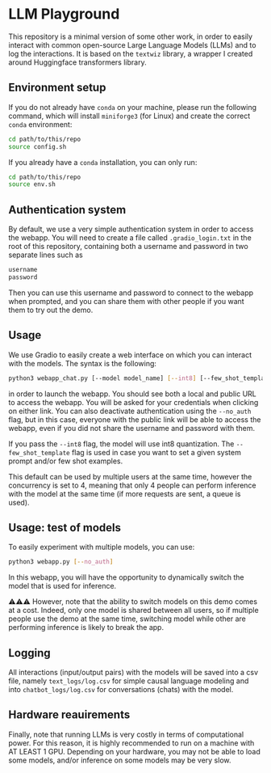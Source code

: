 # LLM Playground

This repository is a minimal version of some other work, in order to easily interact with common open-source 
Large Language Models (LLMs) and to log the interactions. It is based on the `textwiz` library, a wrapper I created around Huggingface transformers library.

## Environment setup

If you do not already have `conda` on your machine, please run the following command, which will install
`miniforge3` (for Linux) and create the correct `conda` environment:

```sh
cd path/to/this/repo
source config.sh
```

If you already have a `conda` installation, you can only run:

```sh
cd path/to/this/repo
source env.sh
```

## Authentication system

By default, we use a very simple authentication system in order to access the webapp. You will need to create
a file called `.gradio_login.txt` in the root of this repository, containing both a username and password
in two separate lines such as

```txt
username
password
````

Then you can use this username and password to connect to the webapp when prompted, and you can share them
with other people if you want them to try out the demo.

## Usage

We use Gradio to easily create a web interface on which you can interact with the models. The syntax is the following:

```sh
python3 webapp_chat.py [--model model_name] [--int8] [--few_shot_template template.yaml] [--no_auth]
```

in order to launch the webapp. You should see both a local and public URL to access the webapp. 
You will be asked for your credentials when clicking on either link. You can also deactivate authentication 
using the `--no_auth` flag, but in this case, everyone with the public link will be able to access the webapp, even if you did not share the username and password with them.

If you pass the `--int8` flag, the model will use int8 quantization. The `--few_shot_template` flag is used in case you want to set a given system prompt and/or few shot examples.

This default can be used by multiple users at the same time, however the concurrency is set to 4, meaning that only 4 people can perform inference with the model at the same time (if more requests are sent, a queue is used).

## Usage: test of models

To easily experiment with multiple models, you can use:

```sh
python3 webapp.py [--no_auth]
```

In this webapp, you will have the opportunity to dynamically switch the model that is used for inference. 

⚠️⚠️⚠️ However, note that the ability to switch models on this demo comes at a cost. Indeed, only one model is shared between all users, so if multiple people use the demo at the same time, switching model while other are performing inference is likely to break the app.

## Logging

All interactions (input/output pairs) with the models will be saved into a csv file, namely `text_logs/log.csv`
for simple causal language modeling and into `chatbot_logs/log.csv` for conversations (chats) with the model.

## Hardware reauirements

Finally, note that running LLMs is very costly in terms of computational power. For this reason, it is highly
recommended to run on a machine with AT LEAST 1 GPU. Depending on your hardware, you may not be able to load
some models, and/or inference on some models may be very slow.
